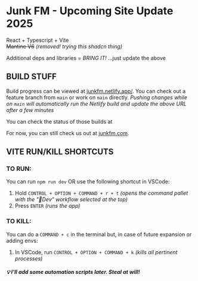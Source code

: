 # Junk FM - Upcoming Site Update 2025

React + Typescript + Vite<br />
~~Mantine V6~~ _(removed! trying this shadcn thing)_<br />

Additional deps and libraries = _BRING IT!_ ...just update the above

## BUILD STUFF

Build progress can be viewed at [junkfm.netlify.app/](https://junkfm.netlify.app/). You can check out a feature branch from `main` or work on `main` directly. _Pushing changes while on `main` will automatically run the Netlify build and update the above URL after a few minutes_

You can check the status of those builds at 

For now, you can still check us out at [junkfm.com](https://junkfm.com).

## VITE RUN/KILL SHORTCUTS

### TO RUN:

You can run `npm run dev` OR use the following shortcut in VSCode:

1. Hold `CONTROL + OPTION + COMMAND + r + t` _(opens the command pallet with the "🚀Dev" workflow selected at the top)_
2. Press `ENTER` _(runs the app)_

### TO KILL:

You can do a `COMMAND + c` in the terminal but, in case of future expansion or adding envs:

1. In VSCode, run `CONTROL + OPTION + COMMAND + k` _(kills all pertinent processes)_

##### 💡 I'll add some automation scripts later. Steal at will!
